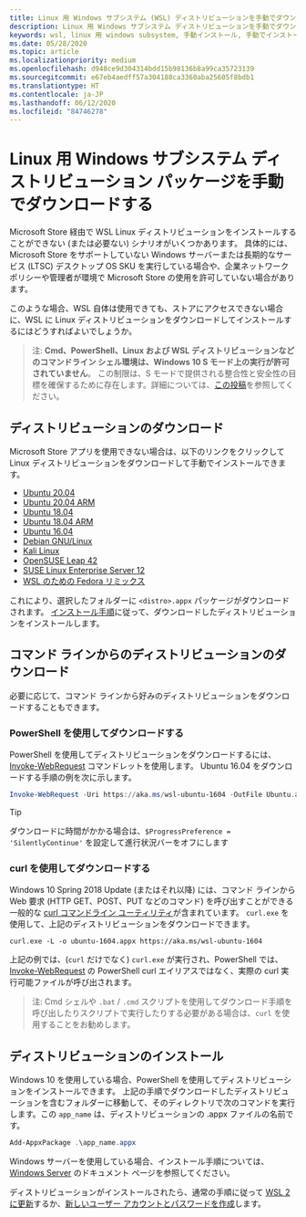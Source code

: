 ```yaml
---
title: Linux 用 Windows サブシステム (WSL) ディストリビューションを手動でダウンロードする
description: Linux 用 Windows サブシステム ディストリビューションを手動でダウンロードする方法について説明します。
keywords: wsl, linux 用 windows subsystem, 手動インストール, 手動でインストール, microsoft ストア, windows 10, curl, Add-AppxPackage, 長期的なサービス, LTSC
ms.date: 05/28/2020
ms.topic: article
ms.localizationpriority: medium
ms.openlocfilehash: d948ce9d304314bdd15b98136b8a99ca35723139
ms.sourcegitcommit: e67eb4aedff57a304188ca3360aba25605f8bdb1
ms.translationtype: HT
ms.contentlocale: ja-JP
ms.lasthandoff: 06/12/2020
ms.locfileid: "84746278"
---
```

# <a name="manually-download-windows-subsystem-for-linux-distro-packages"></a>Linux 用 Windows サブシステム ディストリビューション パッケージを手動でダウンロードする

Microsoft Store 経由で WSL Linux ディストリビューションをインストールすることができない (または必要ない) シナリオがいくつかあります。 具体的には、Microsoft Store をサポートしていない Windows サーバーまたは長期的なサービス (LTSC) デスクトップ OS SKU を実行している場合や、企業ネットワーク ポリシーや管理者が環境で Microsoft Store の使用を許可していない場合があります。

このような場合、WSL 自体は使用できても、ストアにアクセスできない場合に、WSL に Linux ディストリビューションをダウンロードしてインストールするにはどうすればよいでしょうか。

> 注: **Cmd、PowerShell、Linux および WSL ディストリビューションなどのコマンドライン シェル環境は、Windows 10 S モード上の実行が許可されていません**。 この制限は、S モードで提供される整合性と安全性の目標を確保するために存在します。詳細については、[この投稿](https://blogs.msdn.microsoft.com/commandline/2017/05/18/will-linux-distros-run-on-windows-10-s/)を参照してください。

## <a name="downloading-distros"></a>ディストリビューションのダウンロード

Microsoft Store アプリを使用できない場合は、以下のリンクをクリックして Linux ディストリビューションをダウンロードして手動でインストールできます。
* [Ubuntu 20.04](https://aka.ms/wslubuntu2004)
* [Ubuntu 20.04 ARM](https://aka.ms/wslubuntu2004arm)
* [Ubuntu 18.04](https://aka.ms/wsl-ubuntu-1804)
* [Ubuntu 18.04 ARM](https://aka.ms/wsl-ubuntu-1804-arm)
* [Ubuntu 16.04](https://aka.ms/wsl-ubuntu-1604)
* [Debian GNU/Linux](https://aka.ms/wsl-debian-gnulinux)
* [Kali Linux](https://aka.ms/wsl-kali-linux-new)
* [OpenSUSE Leap 42](https://aka.ms/wsl-opensuse-42)
* [SUSE Linux Enterprise Server 12](https://aka.ms/wsl-sles-12)
* [WSL のための Fedora リミックス](https://github.com/WhitewaterFoundry/WSLFedoraRemix/releases/)

これにより、選択したフォルダーに `<distro>.appx` パッケージがダウンロードされます。 [インストール手順](#installing-your-distro)に従って、ダウンロードしたディストリビューションをインストールします。

## <a name="downloading-distros-via-the-command-line"></a>コマンド ラインからのディストリビューションのダウンロード
必要に応じて、コマンド ラインから好みのディストリビューションをダウンロードすることもできます。

 ### <a name="download-using-powershell"></a>PowerShell を使用してダウンロードする
 PowerShell を使用してディストリビューションをダウンロードするには、[Invoke-WebRequest](https://docs.microsoft.com/powershell/module/microsoft.powershell.utility/invoke-webrequest?view=powershell-5.1) コマンドレットを使用します。 Ubuntu 16.04 をダウンロードする手順の例を次に示します。

```powershell
Invoke-WebRequest -Uri https://aka.ms/wsl-ubuntu-1604 -OutFile Ubuntu.appx -UseBasicParsing
```

> [!TIP]
> ダウンロードに時間がかかる場合は、`$ProgressPreference = 'SilentlyContinue'` を設定して進行状況バーをオフにします

### <a name="download-using-curl"></a>curl を使用してダウンロードする
Windows 10 Spring 2018 Update (またはそれ以降) には、コマンド ラインから Web 要求 (HTTP GET、POST、PUT などのコマンド) を呼び出すことができる一般的な [curl コマンドライン ユーティリティ](https://curl.haxx.se/)が含まれています。 `curl.exe` を使用して、上記のディストリビューションをダウンロードできます。

```console
curl.exe -L -o ubuntu-1604.appx https://aka.ms/wsl-ubuntu-1604
```

上記の例では、(`curl` だけでなく) `curl.exe` が実行され、PowerShell では、[Invoke-WebRequest](https://docs.microsoft.com/powershell/module/microsoft.powershell.utility/invoke-webrequest?view=powershell-6) の PowerShell curl エイリアスではなく、実際の curl 実行可能ファイルが呼び出されます。

> 注: Cmd シェルや `.bat` / `.cmd` スクリプトを使用してダウンロード手順を呼び出したりスクリプトで実行したりする必要がある場合は、`curl` を使用することをお勧めします。

## <a name="installing-your-distro"></a>ディストリビューションのインストール
Windows 10 を使用している場合、PowerShell を使用してディストリビューションをインストールできます。 上記の手順でダウンロードしたディストリビューションを含むフォルダーに移動して、そのディレクトリで次のコマンドを実行します。この `app_name` は、ディストリビューションの .appx ファイルの名前です。  
```Powershell
Add-AppxPackage .\app_name.appx
```

Windows サーバーを使用している場合、インストール手順については、[Windows Server](install-on-server.md) のドキュメント ページを参照してください。

ディストリビューションがインストールされたら、通常の手順に従って [WSL 2 に更新](./install-win10.md#update-to-wsl-2)するか、[新しいユーザー アカウントとパスワードを作成](./user-support.md)します。
